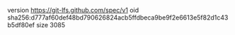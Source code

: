 version https://git-lfs.github.com/spec/v1
oid sha256:d777af60def48bd790626824acb5ffdbeca9be9f2e6613e5f82d1c43b5df80ef
size 3085
